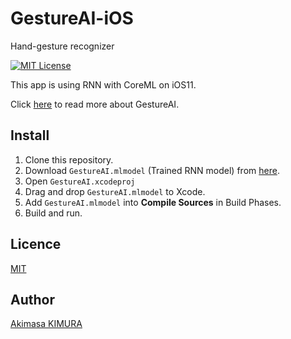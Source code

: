 # GestureAI-iOS

Hand-gesture recognizer

[![MIT License](http://img.shields.io/badge/license-MIT-blue.svg?style=flat)](LICENSE)

This app is using RNN with CoreML on iOS11.

Click [here](https://github.com/akimach/GestureAI) to read more about GestureAI.

## Install

1. Clone this repository.
2. Download `GestureAI.mlmodel` (Trained RNN model) from [here](https://goo.gl/avdMjD).
3. Open `GestureAI.xcodeproj`
4. Drag and drop `GestureAI.mlmodel` to Xcode.
5. Add `GestureAI.mlmodel` into **Compile Sources** in Build Phases.
6. Build and run.

## Licence

[MIT](https://github.com/akimach/GestureAI/blob/master/LICENSE)

## Author

[Akimasa KIMURA](https://github.com/akimach)